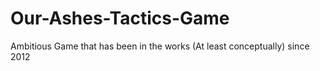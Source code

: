 # Our-Ashes-Tactics-Game
Ambitious Game that has been in the works (At least conceptually) since 2012
